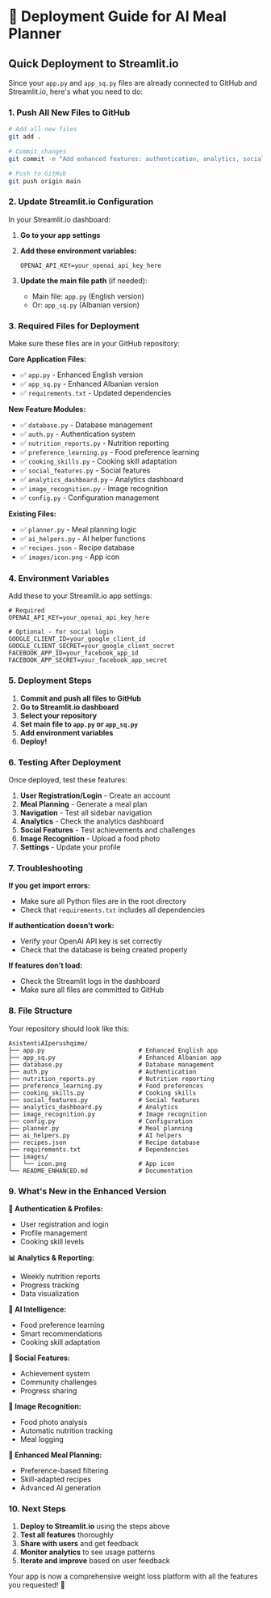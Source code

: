 # 🚀 Deployment Guide for AI Meal Planner

## Quick Deployment to Streamlit.io

Since your `app.py` and `app_sq.py` files are already connected to GitHub and Streamlit.io, here's what you need to do:

### 1. **Push All New Files to GitHub**

```bash
# Add all new files
git add .

# Commit changes
git commit -m "Add enhanced features: authentication, analytics, social features, image recognition"

# Push to GitHub
git push origin main
```

### 2. **Update Streamlit.io Configuration**

In your Streamlit.io dashboard:

1. **Go to your app settings**
2. **Add these environment variables:**
   ```
   OPENAI_API_KEY=your_openai_api_key_here
   ```

3. **Update the main file path** (if needed):
   - Main file: `app.py` (English version)
   - Or: `app_sq.py` (Albanian version)

### 3. **Required Files for Deployment**

Make sure these files are in your GitHub repository:

**Core Application Files:**
- ✅ `app.py` - Enhanced English version
- ✅ `app_sq.py` - Enhanced Albanian version
- ✅ `requirements.txt` - Updated dependencies

**New Feature Modules:**
- ✅ `database.py` - Database management
- ✅ `auth.py` - Authentication system
- ✅ `nutrition_reports.py` - Nutrition reporting
- ✅ `preference_learning.py` - Food preference learning
- ✅ `cooking_skills.py` - Cooking skill adaptation
- ✅ `social_features.py` - Social features
- ✅ `analytics_dashboard.py` - Analytics dashboard
- ✅ `image_recognition.py` - Image recognition
- ✅ `config.py` - Configuration management

**Existing Files:**
- ✅ `planner.py` - Meal planning logic
- ✅ `ai_helpers.py` - AI helper functions
- ✅ `recipes.json` - Recipe database
- ✅ `images/icon.png` - App icon

### 4. **Environment Variables**

Add these to your Streamlit.io app settings:

```env
# Required
OPENAI_API_KEY=your_openai_api_key_here

# Optional - for social login
GOOGLE_CLIENT_ID=your_google_client_id
GOOGLE_CLIENT_SECRET=your_google_client_secret
FACEBOOK_APP_ID=your_facebook_app_id
FACEBOOK_APP_SECRET=your_facebook_app_secret
```

### 5. **Deployment Steps**

1. **Commit and push all files to GitHub**
2. **Go to Streamlit.io dashboard**
3. **Select your repository**
4. **Set main file to `app.py` or `app_sq.py`**
5. **Add environment variables**
6. **Deploy!**

### 6. **Testing After Deployment**

Once deployed, test these features:

1. **User Registration/Login** - Create an account
2. **Meal Planning** - Generate a meal plan
3. **Navigation** - Test all sidebar navigation
4. **Analytics** - Check the analytics dashboard
5. **Social Features** - Test achievements and challenges
6. **Image Recognition** - Upload a food photo
7. **Settings** - Update your profile

### 7. **Troubleshooting**

**If you get import errors:**
- Make sure all Python files are in the root directory
- Check that `requirements.txt` includes all dependencies

**If authentication doesn't work:**
- Verify your OpenAI API key is set correctly
- Check that the database is being created properly

**If features don't load:**
- Check the Streamlit logs in the dashboard
- Make sure all files are committed to GitHub

### 8. **File Structure**

Your repository should look like this:

```
AsistentiAIperushqime/
├── app.py                          # Enhanced English app
├── app_sq.py                       # Enhanced Albanian app
├── database.py                     # Database management
├── auth.py                         # Authentication
├── nutrition_reports.py            # Nutrition reporting
├── preference_learning.py          # Food preferences
├── cooking_skills.py               # Cooking skills
├── social_features.py              # Social features
├── analytics_dashboard.py          # Analytics
├── image_recognition.py            # Image recognition
├── config.py                       # Configuration
├── planner.py                      # Meal planning
├── ai_helpers.py                   # AI helpers
├── recipes.json                    # Recipe database
├── requirements.txt                # Dependencies
├── images/
│   └── icon.png                    # App icon
└── README_ENHANCED.md              # Documentation
```

### 9. **What's New in the Enhanced Version**

**🔐 Authentication & Profiles:**
- User registration and login
- Profile management
- Cooking skill levels

**📊 Analytics & Reporting:**
- Weekly nutrition reports
- Progress tracking
- Data visualization

**🧠 AI Intelligence:**
- Food preference learning
- Smart recommendations
- Cooking skill adaptation

**👥 Social Features:**
- Achievement system
- Community challenges
- Progress sharing

**📸 Image Recognition:**
- Food photo analysis
- Automatic nutrition tracking
- Meal logging

**🎯 Enhanced Meal Planning:**
- Preference-based filtering
- Skill-adapted recipes
- Advanced AI generation

### 10. **Next Steps**

1. **Deploy to Streamlit.io** using the steps above
2. **Test all features** thoroughly
3. **Share with users** and get feedback
4. **Monitor analytics** to see usage patterns
5. **Iterate and improve** based on user feedback

Your app is now a comprehensive weight loss platform with all the features you requested! 🎉
